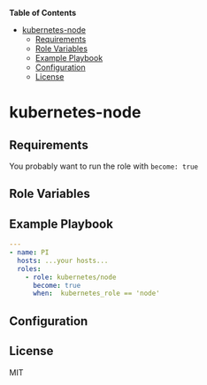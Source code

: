 **Table of Contents** 

- [kubernetes-node](#kubernetes-node)
  - [Requirements](#requirements)
  - [Role Variables](#role-variables)
  - [Example Playbook](#example-playbook)
  - [Configuration](#configuration)
  - [License](#license)

# kubernetes-node

## Requirements

You probably want to run the role with `become: true`

## Role Variables

## Example Playbook

```yaml
---
- name: PI
  hosts: ...your hosts...
  roles:
    - role: kubernetes/node
      become: true
      when:  kubernetes_role == 'node'
```

## Configuration

## License

MIT